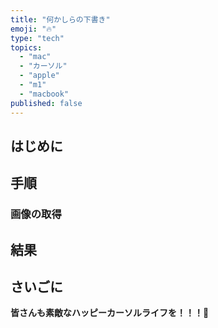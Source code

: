```yaml
---
title: "何かしらの下書き"
emoji: "🔥"
type: "tech"
topics:
  - "mac"
  - "カーソル"
  - "apple"
  - "m1"
  - "macbook"
published: false
---
```


## はじめに


## 手順

### 画像の取得

## 結果



## さいごに


**皆さんも素敵なハッピーカーソルライフを！！！🌸**
